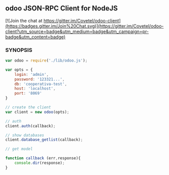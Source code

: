 ## odoo JSON-RPC Client for NodeJS

[![Join the chat at https://gitter.im/Covetel/odoo-client](https://badges.gitter.im/Join%20Chat.svg)](https://gitter.im/Covetel/odoo-client?utm_source=badge&utm_medium=badge&utm_campaign=pr-badge&utm_content=badge)

### SYNOPSIS

```js
var odoo = require('./lib/odoo.js');

var opts = {
    login: 'admin',
    password: '123321...',
    db: 'cooperativa-test',
    host: 'localhost',
    port: '8069'
}

// create the client
var client = new odoo(opts);

// auth
client.auth(callback);

// show databases
client.database_getlist(callback);

// get model

function callback (err,response){
    console.dir(response);
}
```
